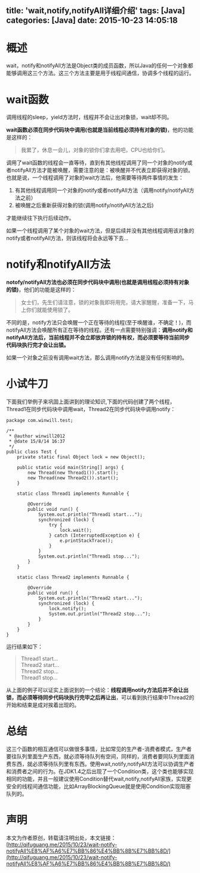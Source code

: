 title: 'wait,notify,notifyAll详细介绍'
tags: [Java]
categories: [Java]
date: 2015-10-23 14:05:18
---

# 概述
wait，notify和notifyAll方法是Object类的成员函数，所以Java的任何一个对象都能够调用这三个方法。这三个方法主要是用于线程间通信，协调多个线程的运行。

<!--more-->
# wait函数
调用线程的sleep，yield方法时，线程并不会让出对象锁，wait却不同。

**wait函数必须在同步代码块中调用(也就是当前线程必须持有对象的锁)**，他的功能是这样的：

>我累了，休息一会儿，对象的锁你们拿去用吧，CPU也给你们。


调用了wait函数的线程会一直等待，直到有其他线程调用了同一个对象的notify或者notifyAll方法才能被唤醒，需要注意的是：被唤醒并不代表立即获得对象的锁。也就是说，一个线程调用了对象的wait方法后，他需要等待两件事情的发生：

1. 有其他线程调用同一个对象的notify或者notifyAll方法（调用notify/notifyAll方法之前）
2. 被唤醒之后重新获得对象的锁(调用notify/notifyAll方法之后)

才能继续往下执行后续动作。

如果一个线程调用了某个对象的wait方法，但是后续并没有其他线程调用该对象的notify或者notifyAll方法，则该线程将会永远等下去...

# notify和notifyAll方法
**notofy/notifyAll方法也必须在同步代码块中调用(也就是调用线程必须持有对象的锁)**，他们的功能是这样的：

> 女士们，先生们请注意，锁的对象我即将用完，请大家醒醒，准备一下，马上你们就能使用锁了。


不同的是，notify方法只会唤醒一个正在等待的线程(至于唤醒谁，不确定！)，而notifyAll方法会唤醒所有正在等待的线程。还有一点需要特别强调：**调用notify和notifyAll方法后，当前线程并不会立即放弃锁的持有权，而必须要等待当前同步代码块执行完才会让出锁。**

如果一个对象之前没有调用wait方法，那么调用notify方法是没有任何影响的。

# 小试牛刀
下面我们举例子来巩固上面讲到的理论知识,下面的代码创建了两个线程，Thread1在同步代码块中调用wait，Thread2在同步代码块中调用notify：

```
package com.winwill.test;

/**
 * @author winwill2012
 * @date 15/8/14 16:37
 */
public class Test {
    private static final Object lock = new Object();

    public static void main(String[] args) {
        new Thread(new Thread1()).start();
        new Thread(new Thread2()).start();
    }

    static class Thread1 implements Runnable {

        @Override
        public void run() {
            System.out.println("Thread1 start...");
            synchronized (lock) {
                try {
                    lock.wait();
                } catch (InterruptedException e) {
                    e.printStackTrace();
                }
            }
            System.out.println("Thread1 stop...");
        }
    }

    static class Thread2 implements Runnable {

        @Override
        public void run() {
            System.out.println("Thread2 start...");
            synchronized (lock) {
                lock.notify();
                System.out.println("Thread2 stop...");
            }
        }
    }
}

```
运行结果如下：
>Thread1 start...  
Thread2 start...  
Thread2 stop...  
Thread1 stop...  

从上面的例子可以证实上面说到的一个结论：**线程调用notify方法后并不会让出锁，而必须等待同步代码块执行完毕之后再让出**，可以看到执行结果中Thread2的开始和结束是成对挨着出现的。

# 总结
这三个函数的相互通信可以做很多事情，比如常见的生产者-消费者模式，生产者要往队列里面生产东西，就必须等待队列有空间，同样的，消费者要同队列里面消费东西，就必须等待队列里有东西。使用wait,notify,notifyAll方法可以协调生产者和消费者之间的行为。在JDK1.4之后出现了一个Condition类，这个类也能够实现相同的功能，并且一般建议使用Condition替代wait,notify,notifyAll家族，实现更安全的线程间通信功能，比如ArrayBlockingQueue就是使用Condition实现阻塞队列的。

# 声明
本文为作者原创，转载请注明出处，本文链接：[http://qifuguang.me/2015/10/23/wait-notify-notifyAll%E8%AF%A6%E7%BB%86%E4%BB%8B%E7%BB%8D/](http://qifuguang.me/2015/10/23/wait-notify-notifyAll%E8%AF%A6%E7%BB%86%E4%BB%8B%E7%BB%8D/)

